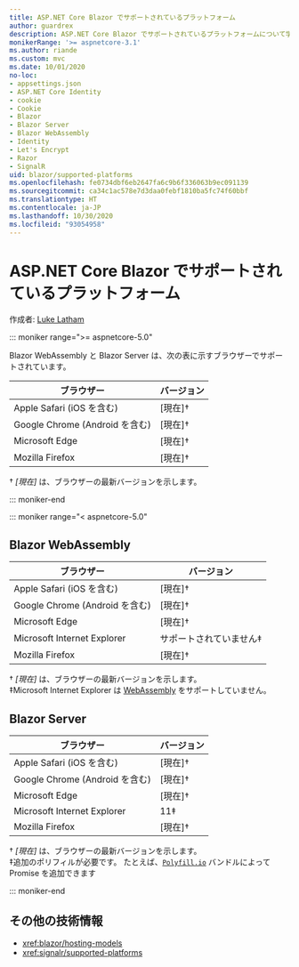 ```yaml
---
title: ASP.NET Core Blazor でサポートされているプラットフォーム
author: guardrex
description: ASP.NET Core Blazor でサポートされているプラットフォームについて学習します。
monikerRange: '>= aspnetcore-3.1'
ms.author: riande
ms.custom: mvc
ms.date: 10/01/2020
no-loc:
- appsettings.json
- ASP.NET Core Identity
- cookie
- Cookie
- Blazor
- Blazor Server
- Blazor WebAssembly
- Identity
- Let's Encrypt
- Razor
- SignalR
uid: blazor/supported-platforms
ms.openlocfilehash: fe0734dbf6eb2647fa6c9b6f336063b9ec091139
ms.sourcegitcommit: ca34c1ac578e7d3daa0febf1810ba5fc74f60bbf
ms.translationtype: HT
ms.contentlocale: ja-JP
ms.lasthandoff: 10/30/2020
ms.locfileid: "93054958"
---
```

# <a name="aspnet-core-no-locblazor-supported-platforms"></a>ASP.NET Core Blazor でサポートされているプラットフォーム

作成者: [Luke Latham](https://github.com/guardrex)

::: moniker range=">= aspnetcore-5.0"

Blazor WebAssembly と Blazor Server は、次の表に示すブラウザーでサポートされています。

| ブラウザー                          | バージョン         |
| -------------------------------- | --------------- |
| Apple Safari (iOS を含む)      | [現在]&dagger; |
| Google Chrome (Android を含む) | [現在]&dagger; |
| Microsoft Edge                   | [現在]&dagger; |
| Mozilla Firefox                  | [現在]&dagger; |  

&dagger; *[現在]* は、ブラウザーの最新バージョンを示します。  

::: moniker-end

::: moniker range="< aspnetcore-5.0"

## Blazor WebAssembly

| ブラウザー                          | バージョン               |
| -------------------------------- | --------------------- |
| Apple Safari (iOS を含む)      | [現在]&dagger;       |
| Google Chrome (Android を含む) | [現在]&dagger;       |
| Microsoft Edge                   | [現在]&dagger;       |
| Microsoft Internet Explorer      | サポートされていません&Dagger; |
| Mozilla Firefox                  | [現在]&dagger;       |  

&dagger; *[現在]* は、ブラウザーの最新バージョンを示します。  
&Dagger;Microsoft Internet Explorer は [WebAssembly](https://webassembly.org) をサポートしていません。

## Blazor Server

| ブラウザー                          | バージョン         |
| -------------------------------- | --------------- |
| Apple Safari (iOS を含む)      | [現在]&dagger; |
| Google Chrome (Android を含む) | [現在]&dagger; |
| Microsoft Edge                   | [現在]&dagger; |
| Microsoft Internet Explorer      | 11&Dagger;      |
| Mozilla Firefox                  | [現在]&dagger; |

&dagger; *[現在]* は、ブラウザーの最新バージョンを示します。  
&Dagger;追加のポリフィルが必要です。 たとえば、[`Polyfill.io`](https://polyfill.io/v3/) バンドルによって Promise を追加できます

::: moniker-end

## <a name="additional-resources"></a>その他の技術情報

* <xref:blazor/hosting-models>
* <xref:signalr/supported-platforms>

